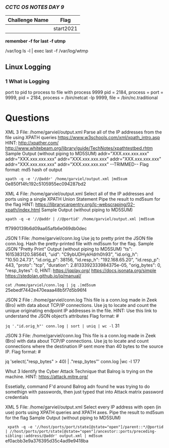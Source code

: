 ### *CCTC OS NOTES DAY 9*

| Challenge Name | Flag |
| -- | -- | 
| | start2021|

**remember -f for last -f utmp**

/var/log ls -l | exec last -f /var/log/wtmp
## Linux Logging  

### 1 What is Logging 

port to pid to process to file with process 
9999 pid = 2184, process = 
port = 9999, pid = 2184, process = /bin/netcat -lp 9999, file = /bin/nc.traditional


# Questions

XML 3
File: /home/garviel/output.xml
Parse all of the IP addresses from the file using XPATH queries
https://www.w3schools.com/xml/xpath_intro.asp
HINT:
http://xpather.com/
http://www.whitebeam.org/library/guide/TechNotes/xpathtestbed.rhtm
Sample Output (without piping to MD5SUM)
 addr="XXX.xxx.xxx.xxx"
 addr="XXX.xxx.xxx.xxx"
 addr="XXX.xxx.xxx.xxx"
 addr="XXX.xxx.xxx.xxx"
 addr="XXX.xxx.xxx.xxx"
 addr="XXX.xxx.xxx.xxx"
--TRIMMED--
Flag format: md5 hash of output

`xpath -q -e '//@addr' /home/garviel/output.xml |md5sum`
0e850f14fc192c5105955ec094287bd2


XML 4
File: /home/garviel/output.xml
Select all of the IP addresses and ports using a single XPATH Union Statement
Pipe the result to md5sum for the flag
HINT:
https://librarycarpentry.org/lc-webscraping/02-xpath/index.html
Sample Output (without piping to MD5SUM)

`xpath -q -e '//@addr | //@portid' /home/garviel/output.xml |md5sum`

ff7990139b6d09aa65afb6e069db0dec

JSON 1
File: /home/garviel/conn.log
Use jq to pretty print the JSON file conn.log.
Hash the pretty-printed file with md5sum for the flag.
Sample JSON "Pretty Print" Output (without piping to MD5SUM)
  "ts": 1615383120.585641,
  "uid": "C9ybUDHykHdrh0h93",
  "id.orig_h": "10.50.24.73",
  "id.orig_p": 38156,
  "id.resp_h": "192.168.65.20",
  "id.resp_p": 443,
  "proto": "tcp",
  "duration": 2.8133392333984375e-05,
  "orig_bytes": 0,
  "resp_bytes": 0,
HINT:
https://jqplay.org/
https://docs.jsonata.org/simple
https://stedolan.github.io/jq/manual/

`cat /home/garviel/conn.log | jq .|md5sum`
25ebedf7442e470eaaa48b5f7d5b96f4


JSON 2
File : /home/garviel/conn.log
This file is a conn.log made in Zeek (Bro) with data about TCP/IP connections.
Use jq to locate and count the unique originating endpoint IP addresses in the file.
HINT: Use this link to understand the JSON object’s attributes
Flag format: #

`jq '."id.orig_h"' conn.log | sort | uniq | wc -l`
31

JSON 3
File: /home/garviel/conn.log
This file is a conn.log made in Zeek (Bro) with data about TCP/IP connections.
Use jq to locate and count connections where the destination IP sent more than 40 bytes to the source IP.
Flag format: #

jq 'select(."resp_bytes" > 40) | ."resp_bytes"' conn.log |wc -l
177

Whut 3
Identify the Cyber Attack Technique that Balrog is trying on the machine.
HINT: https://attack.mitre.org/

Essetially, command F'd around Balrog adn found he was trying to do somethign with passwords, then just typed that into Attack matrix 
password credentials

XML 5
File: /home/garviel/output.xml
Select every IP address with open (in use) ports using XPATH queries and XPATH axes.
Pipe the result to md5sum for the flag
Sample Output (without piping to MD5SUM)

` xpath -q -e '//host/ports/port/state[@state="open"]/parent::*/@portid | //host/ports/port/state[@state="open"]/ancestor::ports/preceding-sibling::address/@addr' output.xml | md5sum`
ef0acbb3e9a376395d35c4ad9e9418ba